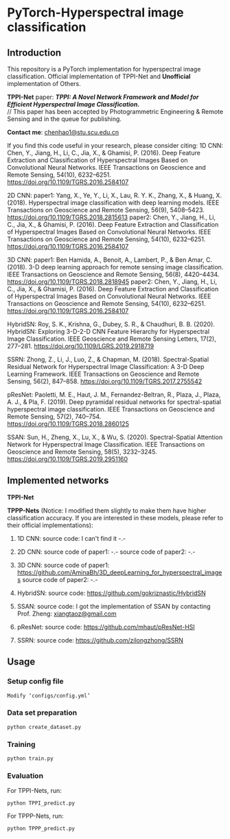 # PyTorch-Hyperspectral image classification
## Introduction
This repository is a PyTorch implementation for hyperspectral image classification. Official implementation of TPPI-Net and **Unofficial** implementation of Others.

**TPPI-Net**
paper: ***TPPI: A Novel Network Framework and Model for Efficient Hyperspectral Image Classification.***  
// This paper has been accepted by Photogrammetric Engineering & Remote Sensing and in the queue for publishing.

**Contact me**: chenhao1@stu.scu.edu.cn


If you find this code useful in your research, please consider citing:
1D CNN:
Chen, Y., Jiang, H., Li, C., Jia, X., & Ghamisi, P. (2016). Deep Feature Extraction and Classification of Hyperspectral Images Based on Convolutional Neural Networks. IEEE Transactions on Geoscience and Remote Sensing, 54(10), 6232–6251. https://doi.org/10.1109/TGRS.2016.2584107

2D CNN:
paper1: Yang, X., Ye, Y., Li, X., Lau, R. Y. K., Zhang, X., & Huang, X. (2018). Hyperspectral image classification with deep learning models. IEEE Transactions on Geoscience and Remote Sensing, 56(9), 5408–5423. https://doi.org/10.1109/TGRS.2018.2815613
paper2: Chen, Y., Jiang, H., Li, C., Jia, X., & Ghamisi, P. (2016). Deep Feature Extraction and Classification of Hyperspectral Images Based on Convolutional Neural Networks. IEEE Transactions on Geoscience and Remote Sensing, 54(10), 6232–6251. https://doi.org/10.1109/TGRS.2016.2584107

3D CNN:
paper1: Ben Hamida, A., Benoit, A., Lambert, P., & Ben Amar, C. (2018). 3-D deep learning approach for remote sensing image classification. IEEE Transactions on Geoscience and Remote Sensing, 56(8), 4420–4434. https://doi.org/10.1109/TGRS.2018.2818945
paper2: Chen, Y., Jiang, H., Li, C., Jia, X., & Ghamisi, P. (2016). Deep Feature Extraction and Classification of Hyperspectral Images Based on Convolutional Neural Networks. IEEE Transactions on Geoscience and Remote Sensing, 54(10), 6232–6251. https://doi.org/10.1109/TGRS.2016.2584107

HybridSN:
Roy, S. K., Krishna, G., Dubey, S. R., & Chaudhuri, B. B. (2020). HybridSN: Exploring 3-D-2-D CNN Feature Hierarchy for Hyperspectral Image Classification. IEEE Geoscience and Remote Sensing Letters, 17(2), 277–281. https://doi.org/10.1109/LGRS.2019.2918719

SSRN:
Zhong, Z., Li, J., Luo, Z., & Chapman, M. (2018). Spectral-Spatial Residual Network for Hyperspectral Image Classification: A 3-D Deep Learning Framework. IEEE Transactions on Geoscience and Remote Sensing, 56(2), 847–858. https://doi.org/10.1109/TGRS.2017.2755542

pResNet:
Paoletti, M. E., Haut, J. M., Fernandez-Beltran, R., Plaza, J., Plaza, A. J., & Pla, F. (2019). Deep pyramidal residual networks for spectral-spatial hyperspectral image classification. IEEE Transactions on Geoscience and Remote Sensing, 57(2), 740–754. https://doi.org/10.1109/TGRS.2018.2860125

SSAN:
Sun, H., Zheng, X., Lu, X., & Wu, S. (2020). Spectral-Spatial Attention Network for Hyperspectral Image Classification. IEEE Transactions on Geoscience and Remote Sensing, 58(5), 3232–3245. https://doi.org/10.1109/TGRS.2019.2951160


## Implemented networks

**TPPI-Net**

**TPPP-Nets** 
(Notice: I modified them slightly to make them have higher classification accuracy. If you are interested in these models, please refer to their official implementations):

1. 1D CNN:
   source code: I can't find it -.- 
      
2. 2D CNN:
   source code of paper1: -.-
   source code of paper2: -.-
 
3. 3D CNN:
   source code of paper1: https://github.com/AminaBh/3D_deepLearning_for_hyperspectral_images
   source code of paper2: -.-
   
4. HybridSN: 
   source code: https://github.com/gokriznastic/HybridSN
      
5. SSAN: 
   source code: I got the implementation of SSAN by contacting Prof. Zheng: xiangtaoz@gmail.com 
      
6. pResNet:
   source code: https://github.com/mhaut/pResNet-HSI
      
7. SSRN:
   source code: https://github.com/zilongzhong/SSRN
      
## Usage
### Setup config file
```
Modify ‘configs/config.yml’
```
### Data set preparation

```
python create_dataset.py
```

### Training

```
python train.py
```

### Evaluation
For TPPI-Nets, run: 
```
python TPPI_predict.py
```
For TPPP-Nets, run: 
```
python TPPP_predict.py
```


